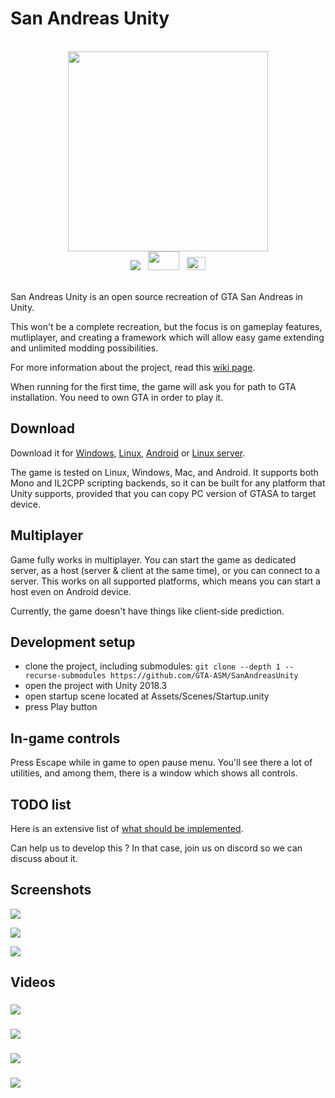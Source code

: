 
# San Andreas Unity

<br>

<div align="center">
    <img src="https://i.imgur.com/aIojfPW.png" width="320" height="320">
    <br>
    <a href="https://discord.gg/p6jjud5"> <img src="https://img.shields.io/discord/454006273751515152.svg"></a>
    &nbsp;
    <a href="https://gtaforums.com/topic/912395-san-andreas-unity/"> <img src="http://i.imgur.com/Fatp2jZ.png" width="50" height="30"></a>
    &nbsp;
    <a href="https://www.youtube.com/channel/UCsslP7vqD06AMh6JlEy0pkg"> <img src="https://upload.wikimedia.org/wikipedia/commons/thumb/0/09/YouTube_full-color_icon_%282017%29.svg/71px-YouTube_full-color_icon_%282017%29.svg.png" width="30" height="21"> </a>
</div>

<br>

San Andreas Unity is an open source recreation of GTA San Andreas in Unity.

This won't be a complete recreation, but the focus is on gameplay features, mutliplayer, and creating a framework which will allow easy game extending and unlimited modding possibilities.

For more information about the project, read this [wiki page](https://github.com/GTA-ASM/SanAndreasUnity/wiki/About-project).

When running for the first time, the game will ask you for path to GTA installation. You need to own GTA in order to play it.


## Download

Download it for [Windows](https://github.com/GTA-ASM/SanAndreasUnity/releases/download/v3.2/SanAndreasUnity-3.2-windows.zip), [Linux](https://github.com/GTA-ASM/SanAndreasUnity/releases/download/v3.2/SanAndreasUnity-3.2-linux.zip), [Android](https://github.com/GTA-ASM/SanAndreasUnity/wiki/Running-on-Android) or [Linux server](https://github.com/GTA-ASM/SanAndreasUnity/releases/download/v3.0/SanAndreasUnity-3.0-linuxserver.zip).

The game is tested on Linux, Windows, Mac, and Android. It supports both Mono and IL2CPP scripting backends, so it can be built for any platform that Unity supports, provided that you can copy PC version of GTASA to target device.


## Multiplayer

Game fully works in multiplayer. You can start the game as dedicated server, as a host (server & client at the same time), or you can connect to a server. This works on all supported platforms, which means you can start a host even on Android device.

Currently, the game doesn't have things like client-side prediction.


## Development setup

- clone the project, including submodules: `git clone --depth 1 --recurse-submodules https://github.com/GTA-ASM/SanAndreasUnity`
- open the project with Unity 2018.3
- open startup scene located at Assets/Scenes/Startup.unity
- press Play button


## In-game controls

Press Escape while in game to open pause menu. You'll see there a lot of utilities, and among them, there is a window which shows all controls.

## TODO list

Here is an extensive list of [what should be implemented](/Docs/TODO.md).

Can help us to develop this ? In that case, join us on discord so we can discuss about it.

## Screenshots

![](https://cloud.githubusercontent.com/assets/557828/24571348/d964f098-1670-11e7-8759-0160dbf5bcb5.png)

![](https://cloud.githubusercontent.com/assets/557828/24571349/d96b7c24-1670-11e7-997d-ae15913481f8.png)

![](https://i.imgur.com/HX978mr.png)

## Videos

###

[![](http://img.youtube.com/vi/PItR-0FF7JI/0.jpg)](https://www.youtube.com/watch?v=PItR-0FF7JI)

###

[![](http://img.youtube.com/vi/-3GAjTSLUUg/0.jpg)](https://www.youtube.com/watch?v=-3GAjTSLUUg)

###

[![](http://img.youtube.com/vi/GMxJ6u3Jbak/0.jpg)](https://www.youtube.com/watch?v=GMxJ6u3Jbak)

###

[![](http://img.youtube.com/vi/4DpdcawFjG4/0.jpg)](https://www.youtube.com/watch?v=4DpdcawFjG4)


